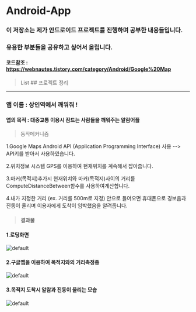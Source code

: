 # Android-App

### 이 저장소는 제가 안드로이드 프로젝트를 진행하며 공부한 내용들입니다. 
### 유용한 부분들을 공유하고 싶어서 올립니다.

#### 코드참조 : https://webnautes.tistory.com/category/Android/Google%20Map

> List ## 프로젝트 정리

* * *

### 앱 이름 : 상인역에서 깨워줘 !
#### 앱의 목적 : 대중교통 이용시 잠드는 사람들을 깨워주는 알람어플

>동작메커니즘
 
1.Google Maps Android API (Application Programming Interface) 사용
 --> API키를 받아서 사용하였습니다.
 
2.위치정보 시스템 GPS를 이용하여 현재위치를 계속해서 잡아줍니다.

3.마커(목적지)추가시 현재위치와 마커(목적지)사이의 거리를 ComputeDistanceBetween함수를 사용하여계산합니다.

4.내가 지정한 거리 (ex. 거리를 500m로 지정) 안으로 들어오면 휴대폰으로 경보음과 진동이 울리며 이용자에게 도착이 임박했음을 알려줍니다.

> #### 결과물
#### 1.로딩화면
![default](https://user-images.githubusercontent.com/44973398/48718124-206e9880-ec5e-11e8-8d86-1fe15bd2934e.jpg)
#### 2.구글맵을 이용하여 목적지와의 거리측정중
![default](https://user-images.githubusercontent.com/44973398/48718230-4a27bf80-ec5e-11e8-99df-a06a1a9d65ec.jpg)
#### 3.목적지 도착시 알람과 진동이 울리는 모습
![default](https://user-images.githubusercontent.com/44973398/48718240-5449be00-ec5e-11e8-9d20-6b38e9e3760e.jpg)
 
